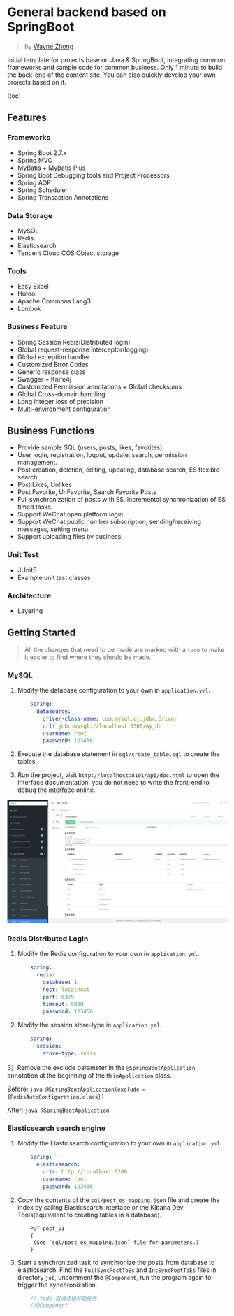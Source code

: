 # General backend based on SpringBoot

> by [Wayne Zhong](https://github.com/wayne06)

Initial template for projects base on Java & SpringBoot, integrating common frameworks and sample code for common business.
Only 1 minute to build the back-end of the content site. You can also quickly develop your own projects based on it.

[toc]

## Features

### Frameworks

- Spring Boot 2.7.x
- Spring MVC
- MyBatis + MyBatis Plus
- Spring Boot Debugging tools and Project Processors
- Spring AOP
- Spring Scheduler
- Spring Transaction Annotations

### Data Storage

- MySQL
- Redis
- Elasticsearch
- Tencent Cloud COS Object storage

### Tools

- Easy Excel
- Hutool
- Apache Commons Lang3
- Lombok

### Business Feature

- Spring Session Redis(Distributed login)
- Global request-response interceptor(logging)
- Global exception handler
- Customized Error Codes
- Generic response class
- Swagger + Knife4j
- Customized Permission annotations + Global checksums
- Global Cross-domain handling
- Long integer loss of precision
- Multi-environment configuration

## Business Functions

- Provide sample SQL (users, posts, likes, favorites)
- User login, registration, logout, update, search, permission management.
- Post creation, deletion, editing, updating, database search, ES flexible search.
- Post Likes, Unlikes
- Post Favorite, UnFavorite, Search Favorite Posts
- Full synchronization of posts with ES, incremental synchronization of ES timed tasks.
- Support WeChat open platform login
- Support WeChat public number subscription, sending/receiving messages, setting menu.
- Support uploading files by business.

### Unit Test

- JUnit5
- Example unit test classes

### Architecture

- Layering

## Getting Started

> All the changes that need to be made are marked with a `todo` to make it easier to find where they should be made.

### MySQL

1. Modify the database configuration to your own in `application.yml`.

    ```yml
        spring:
          datasource:
            driver-class-name: com.mysql.cj.jdbc.Driver
            url: jdbc:mysql://localhost:3306/my_db
            username: root
            password: 123456
    ```

2. Execute the database statement in `sql/create_table.sql` to create the tables.

3. Run the project, visit `http://localhost:8101/api/doc.html` to open the interface documentation, you do not need to write the front-end to debug the interface online.

![](doc/swagger.png)

### Redis Distributed Login

1. Modify the Redis configuration to your own in `application.yml`.

    ```yml
        spring:
          redis:
            database: 1
            host: localhost
            port: 6379
            timeout: 5000
            password: 123456
    ```

2. Modify the session store-type in `application.yml`.

    ```yml
        spring:
          session:
            store-type: redis
    ```

3）Remove the exclude parameter in the `@SpringBootApplication` annotation at the beginning of the `MainApplication` class.

Before:
    ```java
        @SpringBootApplication(exclude = {RedisAutoConfiguration.class})
    ```

After:
    ```java
        @SpringBootApplication
    ```

### Elasticsearch search engine

1. Modify the Elasticsearch configuration to your own in `application.yml`.
    ```yml
        spring:
          elasticsearch:
            uris: http://localhost:9200
            username: root
            password: 123456
    ```

2. Copy the contents of the `sql/post_es_mapping.json` file and create the index by calling Elasticsearch interface or the Kibana Dev Tools(equivalent to creating tables in a database).
    ```
        PUT post_v1
        {
         (See `sql/post_es_mapping.json` file for parameters.)
        }
    ```

3. Start a synchronized task to synchronize the posts from database to elasticsearch. Find the `FullSyncPostToEs` and `IncSyncPostToEs` files in directory `job`, uncomment the `@Component`, run the program again to trigger the synchronization.

    ```java
        // todo 取消注释开启任务
        //@Component
    ```
